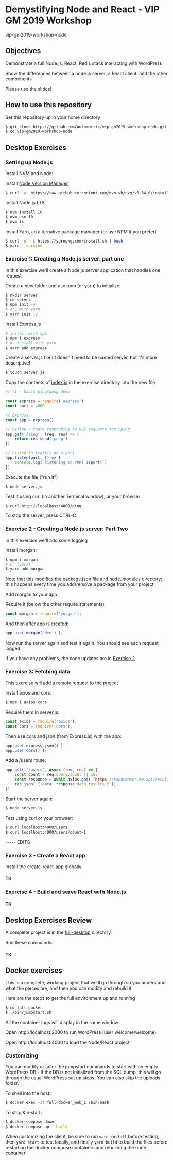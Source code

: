 # Demystifying Node and React - VIP GM 2019 Workshop
vip-gm2019-workshop-node

## Objectives

Demonstrate a full Node.js, React, Redis stack interacting with WordPress

Show the differences between a node.js server, a React client, and the other components

Please use the slides!

## How to use this repository

Set this repository up in your home directory

```bash
$ git clone https://github.com/Automattic/vip-gm2019-workshop-node.git
$ cd vip-gm2019-workshop-node
```

## Desktop Exercises

### Setting up Node.js

Install NVM and Node:

Install [Node Version Manager](https://github.com/nvm-sh/nvm)

```bash
$ curl -o- https://raw.githubusercontent.com/nvm-sh/nvm/v0.34.0/install.sh | bash
```

Install Node.js LTS

```bash
$ nvm install 10
$ nvm use 10
$ nvm ls
```

Install Yarn, an alternative package manager (or use NPM if you prefer)

```bash
$ curl -o- -L https://yarnpkg.com/install.sh | bash
$ yarn --version
```

### Exercise 1: Creating a Node.js server: part one

In this exercise we'll create a Node.js server application that handles one request

Create a new folder and use npm (or yarn) to initialize

```bash
$ mkdir server
$ cd server
$ npm init -y
# or, with yarn
$ yarn init -y
```

Install Express.js

```bash
# install with npm
$ npm i express
# or install with yarn
$ yarn add express
```

Create a server.js file (it doesn't need to be named server, but it's more descriptive)

```bash
$ touch server.js
```

Copy the contents of [index.js](exercises/ex1-node-server/index.js) in the exercise directory into the new file

```javascript
// v1 - basic ping/pong demo

const express = require('express')
const port = 4000

// Express
const app = express()

// Define a route responding to GET requests for /ping
app.get('/ping', (req, res) => {
    return res.send('pong')
})

// Listen to traffic on a port
app.listen(port, () => {
    console.log(`listening on PORT ${port}`)
})
```

Execute the file ("run it")

```bash
$ node server.js
```

Test it using curl (in another Terminal window), or your browser

```bash
$ curl http://localhost:4000/ping
```

To stop the server, press CTRL-C


### Exercise 2 - Creating a Node.js server: Part Two

In this exercise we'll add some logging

Install morgan:

```bash
$ npm i morgan
# or (yarn)
$ yarn add morgan
```

Note that this modifies the package.json file and node_modules directory;
this happens every time you add/remove a package from your project.

Add morgan to your app

Require it (below the other require statements)

```javascript
const morgan = require('morgan');
```

And then after app is created:

```javascript
app.use( morgan('dev') );
```

Now run the server again and test it again. You should see each request logged.

If you have any problems, the code updates are in [Exercise 2](exercises/ex1-node-server/index.js)


### Exercise 3: Fetching data

This exercise will add a remote request to the project

Install axios and cors:

```bash
$ npm i axios cors
```

Require them in server.js:

```javascript
const axios = require('axios');
const cors = require('cors');
```

Then use cors and json (from Express.js) with the app:

```javascript
app.use( express.json() )
app.use( cors() );
```

Add a /users route:

```javascript
app.get( '/users', async (req, res) => {
    const count = req.query.count || 10;
    const response = await axios.get( ‘https://randomuser.me/api?results=’ + count );
    res.json( { data: response.data.results } );
})
```

Start the server again:

```bash
$ node server.js
```

Test using curl or your browser:

```bash
$ curl localhost:4000/users
$ curl localhost:4000/users?count=1
```






----- EDITS


### Exercise 3 - Create a React app

Install the create-react-app globally

#### TK

### Exercise 4 - Build and serve React with Node.js

#### TK

## Desktop Exercises Review

A complete project is in the [full-desktop](/exercises/full-desktop/) directory. 

Run these commands:

#### TK

## Docker exercises

This is a complete, working project that we'll go through so you understand what the pieces are,
and then you can modify and rebuild it

Here are the steps to get the full environment up and running

```bash
$ cd full-docker
$ ./bin/jumpstart.sh
```

All the container logs will display in the same window

Open http://localhost:2000 to run WordPress (user welcome/welcome)

Open http://localhost:4000 to load the Node/React project

### Customizing

You can modify or tailor the jumpstart commands to start with an empty WordPress DB -
if the DB is not initialized from the SQL dump, this will go through the usual WordPress set up steps.
You can also skip the uploads folder.

To shell into the host:

```bash
$ docker exec -it full-docker_web_1 /bin/bash
```

To stop & restart:

```bash
$ docker-compose down
$ docker-compose up --build
```

When customizing the client, be sure to run `yarn install` before testing, then `yard start` to test locally, and finally `yarn build` to build the files before restarting the docker compose containers and rebuilding the node container.

